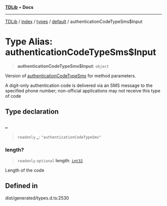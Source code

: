 [**TDLib**](../../../../../../README.md) • **Docs**

***

[TDLib](../../../../../../modules.md) / [index](../../../../../README.md) / [types](../../../README.md) / [default](../README.md) / authenticationCodeTypeSms$Input

# Type Alias: authenticationCodeTypeSms$Input

> **authenticationCodeTypeSms$Input**: `object`

Version of [authenticationCodeTypeSms](authenticationCodeTypeSms.md) for method parameters.

A digit-only authentication code is delivered via an SMS message to the specified phone number; non-official applications may not receive this type of code

## Type declaration

### \_

> `readonly` **\_**: `"authenticationCodeTypeSms"`

### length?

> `readonly` `optional` **length**: [`int32`](int32-1.md)

Length of the code

## Defined in

dist/generated/types.d.ts:2530
